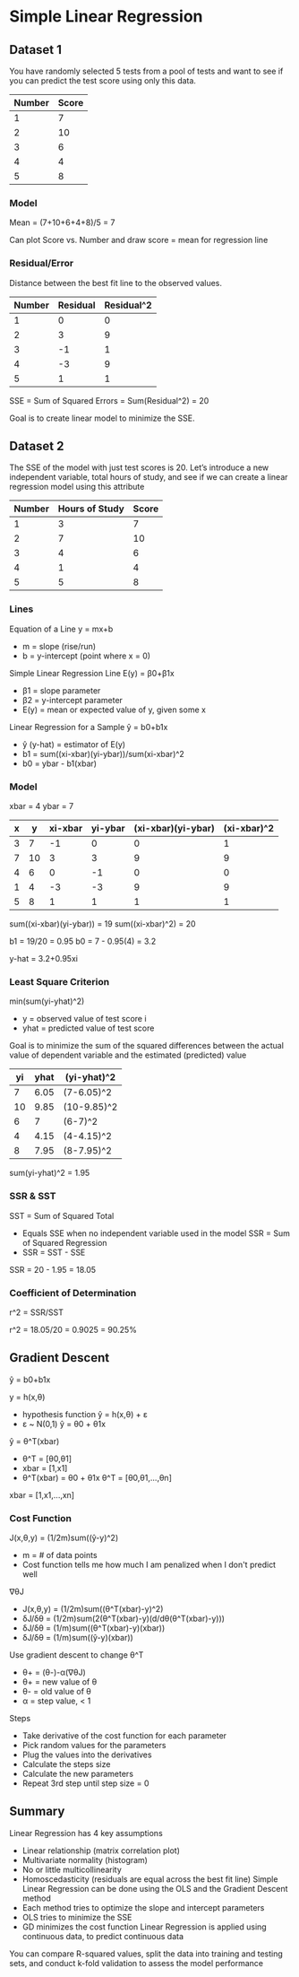 # Simple Linear Regression

## Dataset 1

You have randomly selected 5 tests from a pool of tests and want to see if you can predict the test score using only this data.

Number | Score
--- | ---
1 | 7
2 | 10
3 | 6
4 | 4
5 | 8

### Model
Mean = (7+10+6+4+8)/5 = 7

Can plot Score vs. Number and draw score = mean for regression line

### Residual/Error
Distance between the best fit line to the observed values.

Number | Residual | Residual^2
--- | --- | ---
1 | 0 | 0
2 | 3 | 9
3 | -1 | 1
4 | -3 | 9
5 | 1 | 1

SSE = Sum of Squared Errors = Sum(Residual^2) = 20

Goal is to create linear model to minimize the SSE.

## Dataset 2
The SSE of the model with just test scores is 20. Let’s introduce a new independent variable, total hours of study, and see if we can create a linear regression model using this attribute

Number | Hours of Study | Score
--- | --- | ---
1 | 3 | 7
2 | 7 | 10
3 | 4 | 6
4 | 1 | 4
5 | 5 | 8

### Lines
Equation of a Line
y = mx+b
- m = slope (rise/run)
- b = y-intercept (point where x = 0)

Simple Linear Regression Line
E(y) = β0+β1x
- β1 = slope parameter
- β2 = y-intercept parameter
- E(y) = mean or expected value of y, given some x

Linear Regression for a Sample
ŷ = b0+b1x
- ŷ (y-hat) = estimator of E(y)
- b1 = sum((xi-xbar)(yi-ybar))/sum(xi-xbar)^2
- b0 = ybar - b1(xbar)

### Model

xbar = 4
ybar = 7

x | y | xi-xbar | yi-ybar | (xi-xbar)(yi-ybar) | (xi-xbar)^2
--- | --- | --- | --- | --- | ---
3 | 7 | -1 | 0 | 0 | 1
7 | 10 | 3 | 3 | 9 | 9
4 | 6 | 0 | -1 | 0 | 0
1 | 4 | -3 | -3 | 9 | 9
5 | 8 | 1 | 1 | 1 | 1

sum((xi-xbar)(yi-ybar)) = 19
sum((xi-xbar)^2) = 20

b1 = 19/20 = 0.95
b0 = 7 - 0.95(4) = 3.2

y-hat = 3.2+0.95xi

### Least Square Criterion
min(sum(yi-yhat)^2)
- y = observed value of test score i
- yhat = predicted value of test score
 
Goal is to minimize the sum of the squared differences between the actual value of dependent variable and the estimated (predicted) value

yi | yhat | (yi-yhat)^2
--- | --- | ---
7 | 6.05 | (7-6.05)^2
10 | 9.85 | (10-9.85)^2
6 | 7 | (6-7)^2
4 | 4.15 | (4-4.15)^2
8 | 7.95 | (8-7.95)^2

sum(yi-yhat)^2 = 1.95

### SSR & SST
SST = Sum of Squared Total
- Equals SSE when no independent variable used in the model
SSR = Sum of Squared Regression
- SSR = SST - SSE

SSR = 20 - 1.95 = 18.05

### Coefficient of Determination
r^2 = SSR/SST

r^2 = 18.05/20 = 0.9025 = 90.25%

## Gradient Descent
ŷ = b0+b1x

y = h(x,θ) 
- hypothesis function
ŷ = h(x,θ) + ε
- ε ~ N(0,1)
ŷ = θ0 + θ1x

ŷ = θ^T(xbar)
- θ^T = \[θ0,θ1]
- xbar = \[1,x1]
- θ^T(xbar) = θ0 + θ1x
θ^T = \[θ0,θ1,...,θn]

xbar = \[1,x1,...,xn]

### Cost Function
J(x,θ,y) = (1/2m)sum((ŷ-y)^2)
- m = # of data points
- Cost function tells me how much I am penalized when I don't predict well

∇θJ
- J(x,θ,y) = (1/2m)sum((θ^T(xbar)-y)^2)
- δJ/δθ = (1/2m)sum(2(θ^T(xbar)-y)(d/dθ(θ^T(xbar)-y)))
- δJ/δθ = (1/m)sum((θ^T(xbar)-y)(xbar))
- δJ/δθ = (1/m)sum((ŷ-y)(xbar))

Use gradient descent to change θ^T
- θ+ = (θ-)-α(∇θJ)
- θ+ = new value of θ
- θ- = old value of θ
- α = step value, < 1

Steps
- Take derivative of the cost function for each parameter
- Pick random values for the parameters
- Plug the values into the derivatives
- Calculate the steps size
- Calculate the new parameters
- Repeat 3rd step until step size = 0

## Summary
Linear Regression has 4 key assumptions
- Linear relationship (matrix correlation plot)
- Multivariate normality (histogram)
- No or little multicollinearity
- Homoscedasticity (residuals are equal across the best fit line)
Simple Linear Regression can be done using the OLS and the Gradient Descent method
- Each method tries to optimize the slope and intercept parameters
- OLS tries to minimize the SSE
- GD minimizes the cost function
Linear Regression is applied using continuous data, to predict continuous data

You can compare R-squared values, split the data into training and testing sets, and conduct k-fold validation to assess the model performance
